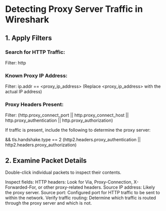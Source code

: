 
# Detecting Proxy Server Traffic in Wireshark

## 1. Apply Filters

### Search for HTTP Traffic:

Filter: http
### Known Proxy IP Address:

Filter: ip.addr == <proxy_ip_address>
(Replace <proxy_ip_address> with the actual IP address)

### Proxy Headers Present:

Filter: (http.proxy_connect_port || http.proxy_connect_host || http.proxy_authentication || http.proxy_authorization)

If traffic is present, include the following to determine the proxy server:

&& tls.handshake.type == 2
(http2.headers.proxy_authentication || http2.headers.proxy_authorization)

## 2. Examine Packet Details

Double-click individual packets to inspect their contents.

Inspect fields:
HTTP headers: Look for Via, Proxy-Connection, X-Forwarded-For, or other proxy-related headers.
Source IP address: Likely the proxy server.
Source port: Configured port for HTTP traffic to be sent to within the network.
Verify traffic routing: Determine which traffic is routed through the proxy server and which is not.
